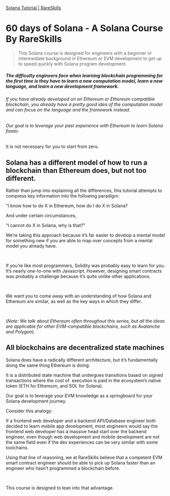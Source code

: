 [Solana Tutorial | RareSkills](https://www.rareskills.io/solana-tutorial)

# 60 days of Solana - A Solana Course By RareSkills

> This Solana course is designed for engineers with a beginner or intermediate background in Ethereum or EVM development to get up to speed quickly with Solana program development.

##### The difficulty engineers face when learning blockchain programming for the first time is they have to learn a new computation model, learn a new language, and learn a new development framework.

###### If you have already developed on an Ethereum or Ethereum compatible blockchain, you already have a pretty good idea of the computation model and can focus on the language and the framework instead.

###### Our goal is to leverage your past experience with Ethereum to learn Solana faster.  
  
It is not necessary for you to start from zero.

## Solana has a different model of how to run a blockchain than Ethereum does, but not too different.

Rather than jump into explaining all the differences, this tutorial attempts to compress key information into the following paradigm:

“I know how to do X in Ethereum, how do I do X in Solana?

And under certain circumstances,

 “I cannot do X in Solana, why is that?”

We’re taking this approach because it’s far easier to develop a mental model for something new if you are able to map over concepts from a mental model you already have.

​

If you’re like most programmers, Solidity was probably easy to learn for you. It’s nearly one-to-one with Javascript. However, designing smart contracts was probably a challenge because it’s quite unlike other applications.

​

We want you to come away with an understanding of how Solana and Ethereum are similar, as well as the key ways in which they differ.

​

(*Note: We talk about Ethereum often throughout this series, but all the ideas are applicable for other EVM-compatible blockchains, such as Avalanche and Polygon*).


## All blockchains are decentralized state machines

Solana does have a radically different architecture, but it’s fundamentally doing the same thing Ethereum is doing: 

It is a distributed state machine that undergoes transitions based on signed transactions where the cost of  execution is paid in the ecosystem’s native token (ETH for Ethereum, and SOL for Solana).

Our goal is to leverage your EVM knowledge as a springboard for your Solana development journey.

Consider this analogy: 

If a frontend web developer and a backend API/Database engineer both decided to learn mobile app development, most engineers would say the frontend web developer has a massive head start over the backend engineer, even though web development and mobile development are not the same field even if the dev experiences can be very similar with some toolchains. 

Using that line of reasoning, we at RareSkills believe that a competent EVM smart contract engineer should be able to pick up Solana faster than an engineer who hasn’t programmed a blockchain before. 

​

This course is designed to lean into that advantage.